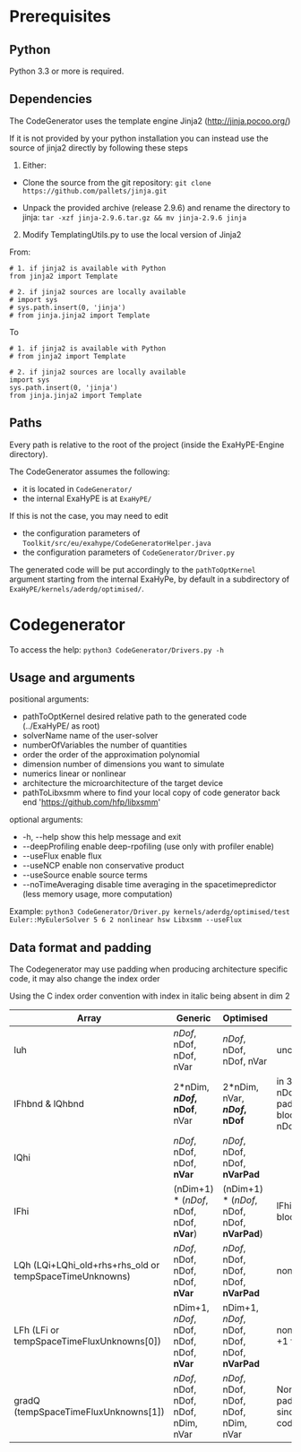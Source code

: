 Prerequisites
=============

Python
------

Python 3.3 or more is required.

Dependencies
------------

The CodeGenerator uses the template engine Jinja2 (http://jinja.pocoo.org/)

If it is not provided by your python installation you can instead use the source 
of jinja2 directly by following these steps

1) Either:

* Clone the source from the git repository: ``git clone https://github.com/pallets/jinja.git``
 
* Unpack the provided archive (release 2.9.6) and rename the directory to jinja: 
		``tar -xzf jinja-2.9.6.tar.gz && mv jinja-2.9.6 jinja``
		

2) Modify TemplatingUtils.py to use the local version of Jinja2

From: 
```
# 1. if jinja2 is available with Python
from jinja2 import Template

# 2. if jinja2 sources are locally available
# import sys
# sys.path.insert(0, 'jinja')
# from jinja.jinja2 import Template
```

To 
```
# 1. if jinja2 is available with Python
# from jinja2 import Template

# 2. if jinja2 sources are locally available
import sys
sys.path.insert(0, 'jinja')
from jinja.jinja2 import Template
```


Paths
-----

Every path is relative to the root of the project (inside the ExaHyPE-Engine directory).

The CodeGenerator assumes the following:

* it is located in ``CodeGenerator/``
* the internal ExaHyPE is at ``ExaHyPE/``

If this is not the case, you may need to edit

* the configuration parameters of ``Toolkit/src/eu/exahype/CodeGeneratorHelper.java``
* the configuration parameters of ``CodeGenerator/Driver.py``

The generated code will be put accordingly to the ``pathToOptKernel`` argument starting from the internal ExaHyPe, by default in a subdirectory of ``ExaHyPE/kernels/aderdg/optimised/``.


Codegenerator
=============

To access the help: ``python3 CodeGenerator/Drivers.py -h``

Usage and arguments
-------------------

positional arguments:
*  pathToOptKernel    desired relative path to the generated code (../ExaHyPE/ as root)
*  solverName         name of the user-solver
*  numberOfVariables  the number of quantities
*  order              the order of the approximation polynomial
*  dimension          number of dimensions you want to simulate
*  numerics           linear or nonlinear
*  architecture       the microarchitecture of the target device
*  pathToLibxsmm      where to find your local copy of code generator back end 'https://github.com/hfp/libxsmm'

optional arguments:
*  -h, --help         show this help message and exit
*  --deepProfiling    enable deep-rpofiling (use only with profiler enable)
*  --useFlux          enable flux
*  --useNCP           enable non conservative product
*  --useSource        enable source terms
*  --noTimeAveraging  disable time averaging in the spacetimepredictor (less memory usage, more computation)


Example: ``python3 CodeGenerator/Driver.py kernels/aderdg/optimised/test Euler::MyEulerSolver 5 6 2 nonlinear hsw Libxsmm --useFlux``


Data format and padding
-----------------------

The Codegenerator may use padding when producing architecture specific code, it may also change the index order

Using the C index order convention with index in italic being absent in dim 2


| Array | Generic | Optimised | Note |
| ----- | ------- | --------- | ---- | 
| luh | _nDof_, nDof, nDof, nVar | _nDof_, nDof, nDof, nVar | unchanged |
| lFhbnd & lQhbnd | 2*nDim, **_nDof_, nDof**, nVar | 2*nDim, nVar, **_nDof_, nDof** | in 3D the two nDof dim are padded as one block + nVar and nDofs swap |
| lQhi | _nDof_, nDof, nDof, **nVar** | _nDof_, nDof, nDof, **nVarPad** | |
| lFhi | (nDim+1) * (_nDof_, nDof, nDof, **nVar**) | (nDim+1) * (_nDof_, nDof, nDof, **nVarPad**) | lFhi has nDim+1 blocks |
| LQh (LQi+LQhi_old+rhs+rhs_old or tempSpaceTimeUnknowns) | _nDof_, nDof, nDof, nDof, **nVar** | _nDof_, nDof, nDof, nDof, **nVarPad** | nonlinear case |
| LFh (LFi or tempSpaceTimeFluxUnknowns[0]) | nDim+1, _nDof_, nDof, nDof, nDof, **nVar** | nDim+1, _nDof_, nDof, nDof, nDof, **nVarPad** | nonlinear case, +1 for source |
| gradQ (tempSpaceTimeFluxUnknowns[1]) | _nDof_, nDof, nDof, nDof, nDim, nVar | _nDof_, nDof, nDof, nDof, nDim, nVar | Non padded/reordered since used in user code |
